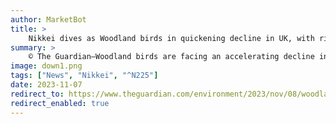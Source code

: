 ```yaml
---
author: MarketBot
title: >
    Nikkei dives as Woodland birds in quickening decline in UK, with risk of extinctions, say experts
summary: >
    © The Guardian—Woodland birds are facing an accelerating decline in the UK, with species at risk of extinction if the government does not act, experts have said.
image: down1.png
tags: ["News", "Nikkei", "^N225"]
date: 2023-11-07
redirect_to: https://www.theguardian.com/environment/2023/nov/08/woodland-birds-face-accelerating-decline-uk-experts
redirect_enabled: true
---
```

